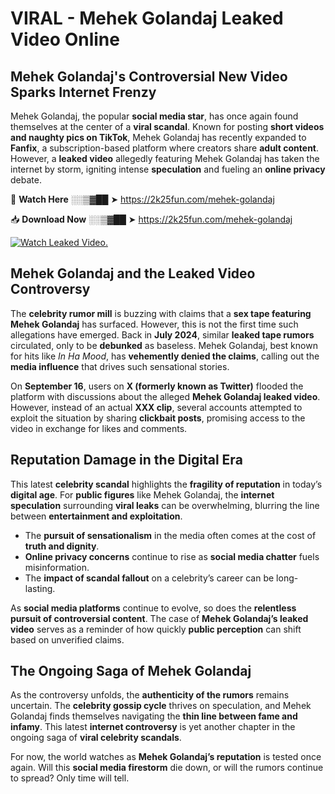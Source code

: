 # VIRAL - Mehek Golandaj Leaked Video Online

## **Mehek Golandaj's Controversial New Video Sparks Internet Frenzy**  

Mehek Golandaj, the popular **social media star**, has once again found themselves at the center of a **viral scandal**. Known for posting **short videos and naughty pics on TikTok**, Mehek Golandaj has recently expanded to **Fanfix**, a subscription-based platform where creators share **adult content**. However, a **leaked video** allegedly featuring Mehek Golandaj has taken the internet by storm, igniting intense **speculation** and fueling an **online privacy** debate.  

🔴 **Watch Here** ░░▒▓██ ➤ https://2k25fun.com/mehek-golandaj  

📥 **Download Now** ░░▒▓██ ➤ https://2k25fun.com/mehek-golandaj  

[![Watch Leaked Video.](https://miro.medium.com/v2/resize:fit:828/format:webp/1*cilzJN44JGOrTw9NJCrNHA.gif "Watch Leaked Video")](https://2k25fun.com/mehek-golandaj)

## **Mehek Golandaj and the Leaked Video Controversy**  

The **celebrity rumor mill** is buzzing with claims that a **sex tape featuring Mehek Golandaj** has surfaced. However, this is not the first time such allegations have emerged. Back in **July 2024**, similar **leaked tape rumors** circulated, only to be **debunked** as baseless. Mehek Golandaj, best known for hits like *In Ha Mood*, has **vehemently denied the claims**, calling out the **media influence** that drives such sensational stories.  

On **September 16**, users on **X (formerly known as Twitter)** flooded the platform with discussions about the alleged **Mehek Golandaj leaked video**. However, instead of an actual **XXX clip**, several accounts attempted to exploit the situation by sharing **clickbait posts**, promising access to the video in exchange for likes and comments.  

## **Reputation Damage in the Digital Era**  

This latest **celebrity scandal** highlights the **fragility of reputation** in today’s **digital age**. For **public figures** like Mehek Golandaj, the **internet speculation** surrounding **viral leaks** can be overwhelming, blurring the line between **entertainment and exploitation**.  

- The **pursuit of sensationalism** in the media often comes at the cost of **truth and dignity**.  
- **Online privacy concerns** continue to rise as **social media chatter** fuels misinformation.  
- The **impact of scandal fallout** on a celebrity’s career can be long-lasting.  

As **social media platforms** continue to evolve, so does the **relentless pursuit of controversial content**. The case of **Mehek Golandaj’s leaked video** serves as a reminder of how quickly **public perception** can shift based on unverified claims.  

## **The Ongoing Saga of Mehek Golandaj**  

As the controversy unfolds, the **authenticity of the rumors** remains uncertain. The **celebrity gossip cycle** thrives on speculation, and Mehek Golandaj finds themselves navigating the **thin line between fame and infamy**. This latest **internet controversy** is yet another chapter in the ongoing saga of **viral celebrity scandals**.  

For now, the world watches as **Mehek Golandaj’s reputation** is tested once again. Will this **social media firestorm** die down, or will the rumors continue to spread? Only time will tell.